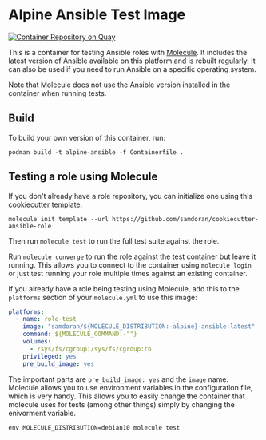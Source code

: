 # Alpine Ansible Test Image #
[![Container Repository on Quay](https://quay.io/repository/samdoran/alpine-ansible/status "Container Repository on Quay")](https://quay.io/repository/samdoran/alpine-ansible)

This is a container for testing Ansible roles with [Molecule](https://molecule.readthedocs.io/en/latest/). It includes the latest version of Ansible available on this platform and is rebuilt regularly. It can also be used if you need to run Ansible on a specific operating system.

Note that Molecule does not use the Ansible version installed in the container when running tests.

## Build ##

To build your own version of this container, run:

    podman build -t alpine-ansible -f Containerfile .

## Testing a role using Molecule ##

If you don't already have a role repository, you can initialize one using this [cookiecutter template](https://github.com/samdoran/cookiecutter-ansible-role).

`molecule init template --url https://github.com/samdoran/cookiecutter-ansible-role`

Then run `molecule test` to run the full test suite against the role.

Run `molecule converge` to run the role against the test container but leave it running. This allows you to connect to the container using `molecule login` or just test running your role multiple times against an existing container.

If you already have a role being testing using Molecule, add this to the `platforms` section of your `molecule.yml` to use this image:

```yaml
platforms:
  - name: role-test
    image: "samdoran/${MOLECULE_DISTRIBUTION:-alpine}-ansible:latest"
    command: ${MOLECULE_COMMAND:-""}
    volumes:
      - /sys/fs/cgroup:/sys/fs/cgroup:ro
    privileged: yes
    pre_build_image: yes
```

The important parts are `pre_build_image: yes` and the `image` name. Molecule allows you to use environment variables in the configuration file, which is very handy. This allows you to easily change the container that molecule uses for tests (among other things) simply by changing the enivorment variable.

```
env MOLECULE_DISTRIBUTION=debian10 molecule test
```
